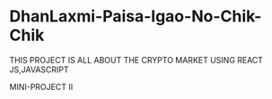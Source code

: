 # DhanLaxmi-Paisa-lgao-No-Chik-Chik


THIS PROJECT IS ALL ABOUT THE CRYPTO MARKET USING REACT JS,JAVASCRIPT


MINI-PROJECT II
